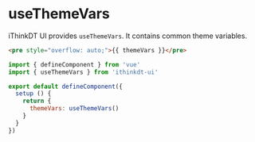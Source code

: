 # useThemeVars

iThinkDT UI provides `useThemeVars`. It contains common theme variables.

```html
<pre style="overflow: auto;">{{ themeVars }}</pre>
```

```js
import { defineComponent } from 'vue'
import { useThemeVars } from 'ithinkdt-ui'

export default defineComponent({
  setup () {
    return {
      themeVars: useThemeVars()
    }
  }
})
```
